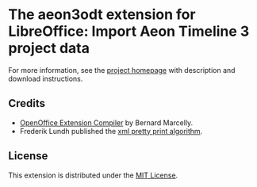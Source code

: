 # The aeon3odt extension for LibreOffice: Import Aeon Timeline 3 project data

For more information, see the [project homepage](https://peter88213.github.io/aeon3odt) with description and download instructions.


## Credits

- [OpenOffice Extension Compiler](https://wiki.openoffice.org/wiki/Extensions_Packager#Extension_Compiler) by Bernard Marcelly.
- Frederik Lundh published the [xml pretty print algorithm](http://effbot.org/zone/element-lib.htm#prettyprint).

## License

This extension is distributed under the [MIT License](http://www.opensource.org/licenses/mit-license.php).
